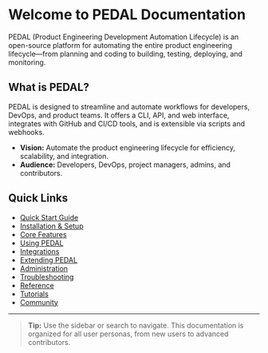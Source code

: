 # Welcome to PEDAL Documentation

PEDAL (Product Engineering Development Automation Lifecycle) is an open-source platform for automating the entire product engineering lifecycle—from planning and coding to building, testing, deploying, and monitoring.

## What is PEDAL?
PEDAL is designed to streamline and automate workflows for developers, DevOps, and product teams. It offers a CLI, API, and web interface, integrates with GitHub and CI/CD tools, and is extensible via scripts and webhooks.

- **Vision:** Automate the product engineering lifecycle for efficiency, scalability, and integration.
- **Audience:** Developers, DevOps, project managers, admins, and contributors.

## Quick Links
- [Quick Start Guide](quick-start.md)
- [Installation & Setup](installation/index.md)
- [Core Features](features/index.md)
- [Using PEDAL](usage/cli.md)
- [Integrations](integrations/index.md)
- [Extending PEDAL](extending/scripts.md)
- [Administration](administration/user-management.md)
- [Troubleshooting](troubleshooting/common-issues.md)
- [Reference](reference/cli.md)
- [Tutorials](tutorials/ci-cd.md)
- [Community](community.md)

---

> **Tip:** Use the sidebar or search to navigate. This documentation is organized for all user personas, from new users to advanced contributors. 